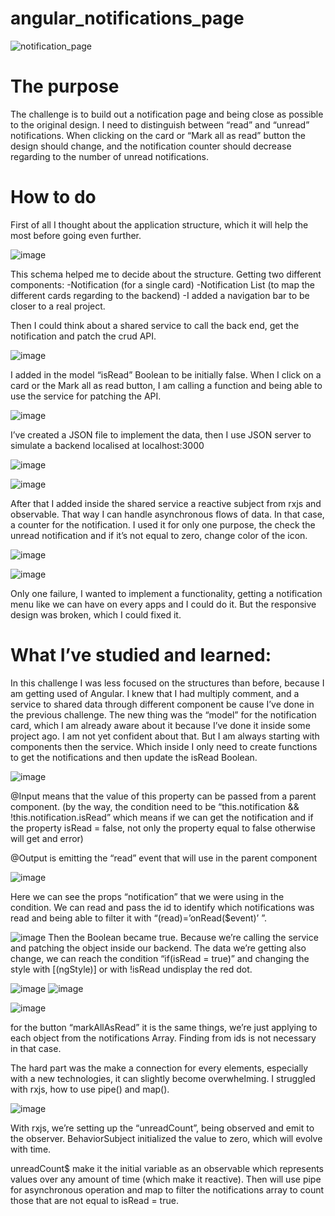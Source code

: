 # angular_notifications_page

![notification_page](https://github.com/DrainGK/angular_notifications_page/assets/25454614/d651bf04-4836-46a1-88d9-059c285fffc8)


# The purpose

The challenge is to build out a notification page and being close as possible to the original design.
I need to distinguish between “read” and “unread” notifications. When clicking on the card or “Mark all as read” 
button the design should change, and the notification counter should decrease regarding to the number of unread notifications. 

# How to do

First of all I thought about the application structure, which it will help the most before going even further.

![image](https://github.com/DrainGK/angular_notifications_page/assets/25454614/f6b6353f-bfd4-46e2-bb8b-07002176d18f)

This schema helped me to decide about the structure.
Getting two different components:
-Notification (for a single card)
-Notification List (to map the different cards regarding to the backend)
-I added a navigation bar to be closer to a real project.

Then I could think about a shared service to call the back end, get the notification and patch the crud API.

![image](https://github.com/DrainGK/angular_notifications_page/assets/25454614/81426e45-048e-4a7d-b0bb-f90ab253876b)

I added in the model “isRead” Boolean to be initially false. 
When I click on a card or the Mark all as read button, I am calling a function and being able to use the service for patching the API.

![image](https://github.com/DrainGK/angular_notifications_page/assets/25454614/b6bac35b-724e-4d22-81fb-31de404d87de)

I’ve created a JSON file to implement the data, then I use JSON server to simulate a backend localised at localhost:3000

![image](https://github.com/DrainGK/angular_notifications_page/assets/25454614/4d0cbaf3-be2b-4020-abe5-7789bcdecacc)

![image](https://github.com/DrainGK/angular_notifications_page/assets/25454614/ea0b6e10-7de9-4133-bb27-df901f9a5674)

After that I added inside the shared service a reactive subject from rxjs and observable. That way I can handle asynchronous flows of data. 
In that case, a counter for the notification. I used it for only one purpose, the check the unread notification and if it’s not equal to zero, 
change color of the icon.

![image](https://github.com/DrainGK/angular_notifications_page/assets/25454614/e162abe0-c201-4efc-8a1b-0ede99437aa8)

![image](https://github.com/DrainGK/angular_notifications_page/assets/25454614/2cba81eb-36e1-40c2-935f-2fac8f85eb9e)

Only one failure, I wanted to implement a functionality, getting a notification menu like we can have on every apps and I could do it. 
But the responsive design was broken, which I could fixed it.

# What I’ve studied and learned:

In this challenge I was less focused on the structures than before, because I am getting used of Angular.
I knew that I had multiply comment, and a service to shared data through different component be cause I’ve done in the previous challenge.
The new thing was the “model” for the notification card, which I am already aware about it because I’ve done it inside some project ago. 
I am not yet confident about that.
But I am always starting with components then the service.
Which inside I only need to create functions to get the notifications and then update the isRead Boolean.

![image](https://github.com/DrainGK/angular_notifications_page/assets/25454614/c04a0884-a661-488a-9bd0-d8129cf3e86f)

@Input means that the value of this property can be passed from a parent component.
(by the way, the condition need to be “this.notification && !this.notification.isRead” which means if we can get the notification and if the property isRead = false, not only the property equal to false otherwise will get and error)

@Output is emitting the “read” event that will use in the parent component

![image](https://github.com/DrainGK/angular_notifications_page/assets/25454614/924490d0-fee4-4bac-8579-a57b656836e5)

Here we can see the props “notification” that we were using in the condition. We can read and pass the id to identify which notifications was read and being able to filter it with “(read)=’onRead($event)’ ”.

![image](https://github.com/DrainGK/angular_notifications_page/assets/25454614/b7c0c3b7-f374-4a49-8eb8-bdfe6a1c40be)
Then the Boolean became true. Because we’re calling the service and patching the object inside our backend. 
The data we’re getting also change, we can reach the condition “if(isRead = true)” and changing the style with [(ngStyle)] or with !isRead undisplay the red dot. 

![image](https://github.com/DrainGK/angular_notifications_page/assets/25454614/4e9a7c51-4968-4ab3-9f00-ad43f6dcab95)  ![image](https://github.com/DrainGK/angular_notifications_page/assets/25454614/dd5263c3-19d3-4c95-b943-9f57e55cfbdf)

![image](https://github.com/DrainGK/angular_notifications_page/assets/25454614/573cd13f-1439-43d1-816b-728cf9b44d96)

for the button “markAllAsRead” it is the same things, we’re just applying to each object from the notifications Array. Finding from ids is not necessary in that case.

The hard part was the make a connection for every elements, especially with a new technologies, it can slightly become overwhelming.
I struggled with rxjs, how to use pipe() and map().

![image](https://github.com/DrainGK/angular_notifications_page/assets/25454614/159d4204-7bb8-49a4-9c52-0352d4109fc1)

With rxjs, we’re setting up the “unreadCount”, being observed and emit to the observer. 
BehaviorSubject initialized the value to zero, which will evolve with time.

unreadCount$ make it the initial variable as an observable which represents values over any amount of time (which make it reactive). 
Then will use pipe for asynchronous operation and map to filter the notifications array to count those that are not equal to isRead = true.









